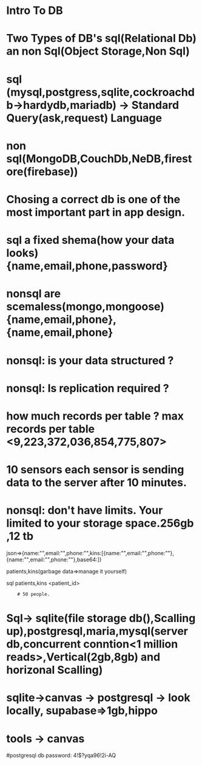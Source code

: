 # Intro To DB

# Two Types of DB's sql(Relational Db) an non Sql(Object Storage,Non Sql)

# sql (mysql,postgress,sqlite,cockroachdb->hardydb,mariadb) -> Standard Query(ask,request) Language

# non sql(MongoDB,CouchDb,NeDB,firestore(firebase))

# Chosing a correct db is one of the most important part in app design.

#  sql a fixed shema(how your data looks){name,email,phone,password}
#  nonsql are scemaless(mongo,mongoose) {name,email,phone},{name,email,phone}
#  nonsql: is your data structured ? 
#  nonsql: Is replication required ? <Offline first capability>
#  how much records per table ?  max records per table <9,223,372,036,854,775,807>
#  10 sensors each sensor is sending data to the server after 10 minutes.
#  nonsql: don't have limits. Your limited to your storage space.<iot>256gb ,12 tb

json=>{name:"",email:"",phone:"",kins:[{name:"",email:"",phone:""},{name:"",email:"",phone:""},base64:]} <query>

patients,kins(garbage data=>manage it yourself)

sql patients,kins <patient_id> <samuel>
        
        # 50 people. 
# Sql-> sqlite(file storage db(),Scalling up),postgresql,maria,mysql(server db,concurrent conntion<1 million reads>,Vertical(2gb,8gb) and horizonal Scalling)

# sqlite->canvas -> postgresql -> look locally, supabase=>1gb,hippo 

# tools -> canvas

#postgresql db password: 4!$?yqa96!2i-AQ